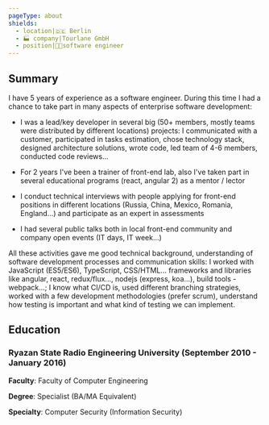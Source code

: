 ```yaml
---
pageType: about
shields:
  - location|🇩🇪 Berlin
  - 🏭 company|Tourlane GmbH
  - position|👷🏻software engineer
---
```


## Summary

I have 5 years of experience as a software engineer. During this time I had a chance to take part in many aspects of enterprise software development:

- I was a lead/key developer in several big (50+ members, mostly teams were distributed by different locations) projects: I communicated with a customer, participated in tasks estimation, chose technology stack, designed architecture solutions, wrote code, led team of 4-6 members, conducted code reviews...

- For 2 years I've been a trainer of front-end lab, also I've taken part in several educational programs (react, angular 2) as a mentor / lector

- I conduct technical interviews with people applying for front-end positions in different locations (Russia, China, Mexico, Romania, England...) and participate as an expert in assessments

- I had several public talks both in local front-end community and company open events (IT days, IT week...)

All these activities gave me good technical background, understanding of software development processes and communication skills: I worked with JavaScript (ES5/ES6), TypeScript, CSS/HTML... frameworks and libraries like angular, react, redux/flux..., nodejs (express, koa...), build tools - webpack...; I know what CI/CD is, used different branching strategies, worked with a few development methodologies (prefer scrum), understand how testing is important and what kind of testing we can implement.

## Education

### Ryazan State Radio Engineering University (September 2010 - January 2016)

**Faculty**: Faculty of Computer Engineering

**Degree**: Specialist (BA/MA Equivalent)

**Specialty**: Computer Security (Information Security)
